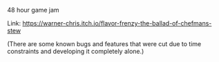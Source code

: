 48 hour game jam

Link:
https://warner-chris.itch.io/flavor-frenzy-the-ballad-of-chefmans-stew

(There are some known bugs and features that were cut due to time constraints and developing it completely alone.)
